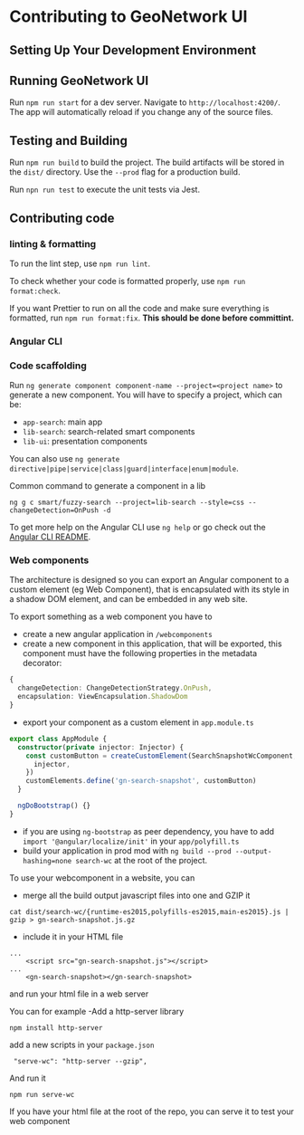 # Contributing to GeoNetwork UI

## Setting Up Your Development Environment



## Running GeoNetwork UI

Run `npm run start` for a dev server. Navigate to `http://localhost:4200/`. 
The app will automatically reload if you change any of the source files.


## Testing and Building


Run `npm run build` to build the project. The build artifacts will be stored in the `dist/` directory. Use the `--prod` flag for a production build.


Run `npn run test` to execute the unit tests via Jest.


## Contributing code

### linting & formatting

To run the lint step, use `npm run lint`.

To check whether your code is formatted properly, use `npm run format:check`.

If you want Prettier to run on all the code and make sure everything is formatted, run `npm run format:fix`.
**This should be done before committint.**

### Angular CLI

### Code scaffolding

Run `ng generate component component-name --project=<project name>` to generate a new component. You will have to specify a project, which can be:
* `app-search`: main app
* `lib-search`: search-related smart components
* `lib-ui`: presentation components

You can also use `ng generate directive|pipe|service|class|guard|interface|enum|module`.

Common command to generate a component in a lib
```shell script
ng g c smart/fuzzy-search --project=lib-search --style=css --changeDetection=OnPush -d
```
To get more help on the Angular CLI use `ng help` or go check out the [Angular CLI README](https://github.com/angular/angular-cli/blob/master/README.md).

### Web components
The architecture is designed so you can export an Angular component to a custom element (eg Web Component), 
that is encapsulated with its style in a shadow DOM element, and can be embedded in any web site.

To export something as a web component you have to
- create a new angular application in `/webcomponents`
- create a new component in this application, that will be exported, this component must have the following properties in the metadata decorator:
```typescript
{
  changeDetection: ChangeDetectionStrategy.OnPush,
  encapsulation: ViewEncapsulation.ShadowDom
}
```
- export your component as a custom element in `app.module.ts`
```typescript
export class AppModule {
  constructor(private injector: Injector) {
    const customButton = createCustomElement(SearchSnapshotWcComponent, {
      injector,
    })
    customElements.define('gn-search-snapshot', customButton)
  }

  ngDoBootstrap() {}
}
```
- if you are using `ng-bootstrap` as peer dependency, you have to add `import '@angular/localize/init'` in your `app/polyfill.ts`
- build your application in prod mod with `ng build --prod --output-hashing=none search-wc` at the root of the project. 

To use your webcomponent in a website, you can
- merge all the build output javascript files into one and GZIP it
```shell script
cat dist/search-wc/{runtime-es2015,polyfills-es2015,main-es2015}.js | gzip > gn-search-snapshot.js.gz
```
- include it in your HTML file
```angular2html
...
    <script src="gn-search-snapshot.js"></script>
...
    <gn-search-snapshot></gn-search-snapshot>
```
and run your html file in a web server

You can for example 
-Add a http-server library
```
npm install http-server
```
add a new scripts in your `package.json`

```shell script
 "serve-wc": "http-server --gzip",
```
And run it
```
npm run serve-wc
```
If you have your html file at the root of the repo, you can serve it to test your web component
